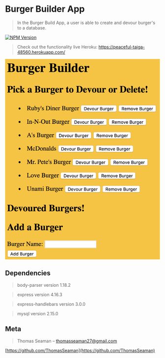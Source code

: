 # Burger Builder App
> In the Burger Build App, a user is able to create and devour burger's to a database. 

[![NPM Version][npm-image]][npm-url]

> Check out the functionality live Heroku: https://peaceful-taiga-48560.herokuapp.com/

![](burger.jpg)

## Dependencies

> body-parser version 1.18.2

> express version 4.16.3

> express-handlebars version 3.0.0

> mysql version 2.15.0


## Meta

> Thomas Seaman – thomasseaman27@gmail.com

[https://github.com/ThomasSeaman](https://github.com/ThomasSeaman)


<!-- Markdown link & img dfn's -->
[npm-image]: https://img.shields.io/npm/v/datadog-metrics.svg?style=flat-square
[npm-url]: https://npmjs.org/package/datadog-metrics
[npm-downloads]: https://img.shields.io/npm/dm/datadog-metrics.svg?style=flat-square